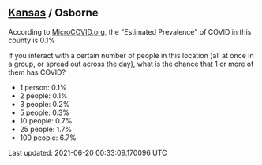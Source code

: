 
## [Kansas](/united-states/kansas) / Osborne

According to [MicroCOVID.org](http://microcovid.org),
the "Estimated Prevalence" of COVID in this county is 0.1%

If you interact with a certain number of people in this location
(all at once in a group, or spread out across the day), what is the chance that
1 or more of them has COVID?

- 1 person: 0.1%
- 2 people: 0.1%
- 3 people: 0.2%
- 5 people: 0.3%
- 10 people: 0.7%
- 25 people: 1.7%
- 100 people: 6.7%

Last updated: 2021-06-20 00:33:09.170096 UTC
